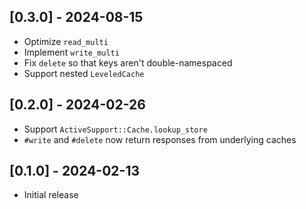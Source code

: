 ## [0.3.0] - 2024-08-15

- Optimize `read_multi`
- Implement `write_multi`
- Fix `delete` so that keys aren't double-namespaced
- Support nested `LeveledCache`

## [0.2.0] - 2024-02-26

- Support `ActiveSupport::Cache.lookup_store`
- `#write` and `#delete` now return responses from underlying caches

## [0.1.0] - 2024-02-13

- Initial release
